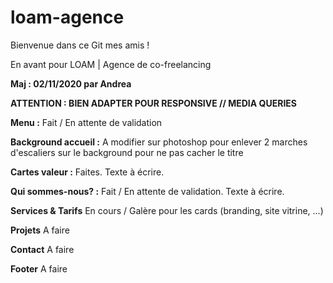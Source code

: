 # loam-agence

Bienvenue dans ce Git mes amis !

En avant pour LOAM | Agence de co-freelancing

****Maj : 02/11/2020 par Andrea****

**ATTENTION : BIEN ADAPTER POUR RESPONSIVE // MEDIA QUERIES**

****Menu :****
Fait / En attente de validation

****Background accueil :****
A modifier sur photoshop pour enlever 2 marches d'escaliers sur le background pour ne pas cacher le titre

****Cartes valeur :****
Faites. Texte à écrire.

****Qui sommes-nous? :****
Fait / En attente de validation.
Texte à écrire.

****Services & Tarifs****
En cours / Galère pour les cards (branding, site vitrine, ...)

****Projets****
A faire

****Contact****
A faire

****Footer****
A faire
